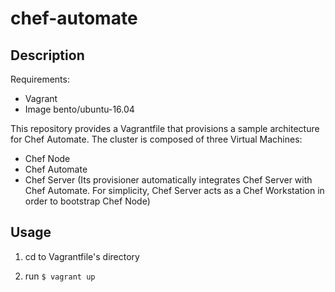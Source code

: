 # chef-automate

## Description

Requirements: 

- Vagrant
- Image bento/ubuntu-16.04

This repository provides a Vagrantfile that provisions a sample architecture for Chef Automate. The cluster is composed of three Virtual Machines: 

- Chef Node
- Chef Automate
- Chef Server (Its provisioner automatically integrates Chef Server with Chef Automate. For simplicity, Chef Server acts as a Chef Workstation in order to bootstrap Chef Node)

## Usage

1. cd to Vagrantfile's directory

2. run `$ vagrant up`
